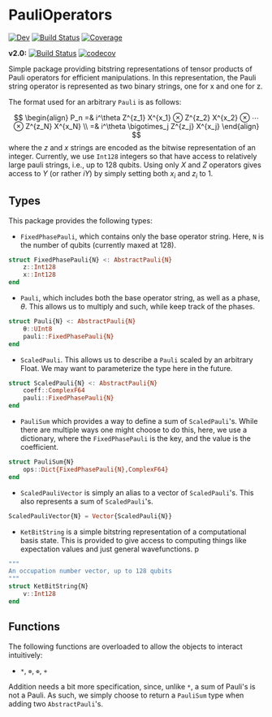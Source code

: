 # PauliOperators

<!-- [![Stable](https://img.shields.io/badge/docs-stable-blue.svg)](https://nmayhall-vt.github.io/PauliOperators.jl/stable/) -->
[![Dev](https://img.shields.io/badge/docs-dev-blue.svg)](https://nmayhall-vt.github.io/PauliOperators.jl/dev/)
[![Build Status](https://github.com/nmayhall-vt/PauliOperators.jl/actions/workflows/CI.yml/badge.svg?branch=main)](https://github.com/nmayhall-vt/PauliOperators.jl/actions/workflows/CI.yml?query=branch%3Amain)
[![Coverage](https://codecov.io/gh/nmayhall-vt/PauliOperators.jl/branch/main/graph/badge.svg)](https://codecov.io/gh/nmayhall-vt/PauliOperators.jl)

**v2.0:** 
[![Build Status](https://github.com/nmayhall-vt/PauliOperators.jl/actions/workflows/CI.yml/badge.svg?branch=main)](https://github.com/nmayhall-vt/PauliOperators.jl/actions/workflows/CI.yml?query=branch%3Av2.0)
[![codecov](https://codecov.io/gh/nmayhall-vt/PauliOperators.jl/branch/v2.0/graph/badge.svg?token=8Y2tTRjV4U)](https://codecov.io/gh/nmayhall-vt/PauliOperators.jl)

Simple package providing bitstring representations of tensor products of Pauli operators for efficient manipulations. In this representation, the Pauli string operator is represented as two binary strings, one for x and one for z.

The format used for an arbitrary `Pauli` is as follows: 

$$
\begin{align}
P_n =& i^\theta Z^{z_1} X^{x_1} ⊗ Z^{z_2} X^{x_2} ⊗ ⋯ ⊗ Z^{z_N} X^{x_N}  \\
=& i^\theta \bigotimes_j Z^{z_j} X^{x_j} 
\end{align}
$$ 
where the $z$ and $x$ strings are encoded as the bitwise representation of an integer. Currently, we use `Int128` integers so that have access to relatively large pauli strings, i.e., up to 128 qubits. Using only $X$ and $Z$ operators gives access to $Y$ (or rather $iY$) by simply setting both $x_i$ and $z_i$ to 1.   


## Types
This package provides the following types:

- `FixedPhasePauli`, which contains only the base operator string. Here, `N` is the number of qubits (currently maxed at 128).
```julia
struct FixedPhasePauli{N} <: AbstractPauli{N}
    z::Int128
    x::Int128
end
```
- `Pauli`, which includes both the base operator string, as well as a phase, $\theta$. This allows us to multiply and such, while keep track of the phases.
```julia
struct Pauli{N} <: AbstractPauli{N}
    θ::UInt8
    pauli::FixedPhasePauli{N}
end
```
-  `ScaledPauli`. This allows us to describe a `Pauli` scaled by an arbitrary Float. We may want to parameterize the type here in the future.
```julia
struct ScaledPauli{N} <: AbstractPauli{N}
    coeff::ComplexF64
    pauli::FixedPhasePauli{N}
end
```
-  `PauliSum` which provides a way to define a sum of `ScaledPauli`'s. While there are multiple ways one might choose to do this, here, we use a dictionary, where the `FixedPhasePauli` is the key, and the value is the coefficient. 
```julia
struct PauliSum{N}  
    ops::Dict{FixedPhasePauli{N},ComplexF64}
end
```
-  `ScaledPauliVector` is simply an alias to a vector of `ScaledPauli`'s. This also represents a sum of `ScaledPauli`'s. 
```julia
ScaledPauliVector{N} = Vector{ScaledPauli{N}}
```
- `KetBitString` is a simple bitstring representation of a computational basis state. This is provided to give access to computing things like expectation values and just general wavefunctions. p
```julia
"""
An occupation number vector, up to 128 qubits
"""
struct KetBitString{N} 
    v::Int128
end
```


## Functions
The following functions are overloaded to allow the objects to interact intuitively:
- `*`, `⊗`, `⊕`, `+`

Addition needs a bit more specification, since, unlike `*`, a sum of Pauli's is not a Pauli. As such, we simply choose to return a `PauliSum` type when adding two `AbstractPauli`'s. 
